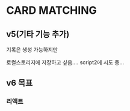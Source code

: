# CARD MATCHING
## v5(기타 기능 추가)

기록은 생성 가능하지만 

로컬스토리지에 저장하고 싶음....
script2에 시도 중...

## v6 목표
### 리액트